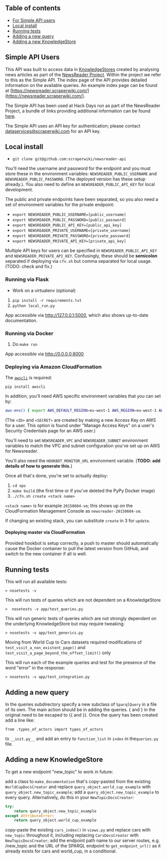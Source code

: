 ## Table of contents

* [For Simple API users](#markdown-header-simple-api-users)
* [Local install](#markdown-header-local-install)
* [Running tests](#markdown-header-running-tests)
* [Adding a new query](#markdown-header-adding-a-new-query)
* [Adding a new KnowledgeStore](#markdown-header-adding-a-new-knowledgestore)

## Simple API Users

This API was built to access data in [KnowledgeStores](https://knowledgestore2.fbk.eu/) created by analysing
news articles as part of the [NewsReader Project](http://www.newsreader-project.eu/). Within the project we refer to this as the Simple API. The index page of the 
API provides detailed information on the available queries. An example index page can be found at [https://newsreader.scraperwiki.com/](https://newsreader.scraperwiki.com/).

The Simple API has been used at Hack Days run as part of the NewsReader Project, a bundle of links providing additional information can be found [here](http://tab.bz/ydtco/).

The Simple API uses an API key for authentication; please contact dataservices@scraperwiki.com for an API key.

## Local install

* `git clone git@github.com:scraperwiki/newsreader-api`

You'll need the username and password for the endpoint and you must store
these in the environment variables: `NEWSREADER_PUBLIC_USERNAME` and
`NEWSREADER_PUBLIC_PASSWORD`. (The deployed version has these setup already.).
You also need to define an `NEWSREADER_PUBLIC_API_KEY` for local development.

The public and private endpoints have been separated, so you also need
a set of environment variables for the private endpoint:

* `export NEWSREADER_PUBLIC_USERNAME=[public_username]`
* `export NEWSREADER_PUBLIC_PASSWORD=[public_password]`
* `export NEWSREADER_PUBLIC_API_KEY=[public_api_key]`
* `export NEWSREADER_PRIVATE_USERNAME=[private_username]`
* `export NEWSREADER_PRIVATE_PASSWORD=[private_password]`
* `export NEWSREADER_PRIVATE_API_KEY=[private_api_key]`

Multiple API keys for users can be specified in
`NEWSREADER_PUBLIC_API_KEY` and `NEWSREADER_PRIVATE_API_KEY`.
Confusingly, these should be **semicolon** separated if deploying via
`cfn.sh` but comma separated for local usage. (TODO: check and fix.)

### Running via Flask

* Work on a virtualenv (optional)
1. `pip install -r requirements.txt`
2. `python local_run.py`

App accessible via http://127.0.0.1:5000, which also shows up-to-date
documentation.

### Running via Docker

1. Do `make run`

App accessible via http://0.0.0.0:8000

### Deploying via Amazon CloudFormation

The [`awscli`](https://aws.amazon.com/cli/) is required:

`pip install awscli`

In addition, you'll need AWS specific environment variables that you
can set by:

```sh
aws-env() { export AWS_DEFAULT_REGION=eu-west-1 AWS_REGION=eu-west-1 AWS_ACCESS_KEY_ID=$1 AWS_SECRET_ACCESS_KEY=$2; clear; }; aws-env <ID> <SECRET>
```

(The `<ID>` and `<SECRET>` are created by making a new Access Key on AWS
for a user. This option is found under "Manage Access Keys" on a user's
Security Credentials page for an AWS user.)

You'll need to set `NEWSREADER_VPC` and `NEWSREADER_SUBNET` environment
variables to match the VPC and subnet configuration you've set up on AWS
for Newsreader.

You'll also need the `HOOKBOT_MONITOR_URL` environment variable.
(**TODO: add details of how to generate this.**)

Once all that's done, you're set to actually deploy:

1. `cd ops`
2. `make build` (the first time or if you've deleted the PyPy Docker
   image)
3. `./cfn.sh create <stack name>`

`<stack name>` is for example `20150604-sm`; this shows up on the
CloudFormation Management Console as `newsreader-20150604-sm`.

If changing an existing stack, you can substitute `create` in 3 for
`update`.

#### Deploying master via CloudFormation

Provided hookbot is setup correctly, a push to master should
automatically cause the Docker container to pull the latest version from
GitHub, and switch to the new container if all is well.

## Running tests

This will run all available tests:

`> nosetests -v`

This will run tests of queries which are not dependent on a KnowledgeStore

`>  nosetests -v app/test_queries.py`

This will run generic tests of queries which are not strongly dependent on the underlying KnowledgeStore but may require tweaking:

`> nosetests -v app/test_generics.py`

Moving from World Cup to Cars datasets required modifications of `test_visit_a_non_existent_page()` and `test_visit_a_page_beyond_the_offset_limit()` only

This will run each of the example queries and test for the presence of the word "error" in the response:

`> nosetests -v app/test_integration.py`

## Adding a new query

In the queries subdirectory specify a new subclass of `SparqlQuery` in a file of its own.
The main action should be in adding the queries. { and } in the original need to be escaped to
{{ and }}. Once the query has been created add a line like:

`from .types_of_actors import types_of_actors`

to `__init.py__` and add an entry to `function_list` in `index` in the`queries.py` file.

## Adding a new KnowledgeStore

To get a new endpoint "new_topic" to work in future:

add a class to `make_documentation` that's copy-pasted from the existing `WorldCupDocsCreator` and replace `query_object.world_cup_example` with `query_object.new_topic_example`;
add a `query_object.new_topic_example` to every query. Alternatively, do this in your `NewTopicDocsCreator`:
```Python
try:
    return query_object.new_topic_example
except AttributeError:
    return query_object.world_cup_example
```
copy-paste the existing `cars_index()` in `views.py` and replace cars with `new_topic` throughout it, including replacing `CarsDocsCreator` with `NewTopicDocsCreator`;
add the endpoint path name to our server routes, e.g. /new_topic and the URL of the SPARQL endpoint to `get_endpoint_url()` as it already exists for cars and world_cup, in a conditional.

